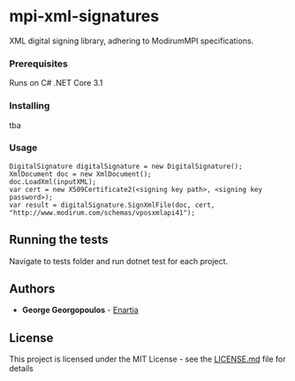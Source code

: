 # mpi-xml-signatures
XML digital signing library, adhering to ModirumMPI specifications. 

### Prerequisites

Runs on C# .NET Core 3.1

### Installing

tba

### Usage

```
DigitalSignature digitalSignature = new DigitalSignature();
XmlDocument doc = new XmlDocument();
doc.LoadXml(inputXML);           
var cert = new X509Certificate2(<signing key path>, <signing key password>);
var result = digitalSignature.SignXmlFile(doc, cert, "http://www.modirum.com/schemas/vposxmlapi41");
```            

## Running the tests

Navigate to tests folder and run dotnet test for each project.

## Authors

* **George Georgopoulos** - [Enartia](https://github.com/Enartia)

## License

This project is licensed under the MIT License - see the [LICENSE.md](LICENSE.md) file for details